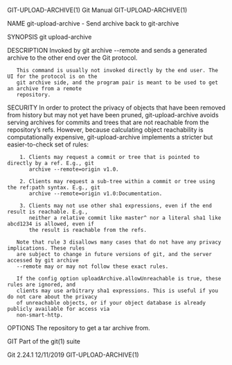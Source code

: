 GIT-UPLOAD-ARCHIVE(1)                         Git Manual                         GIT-UPLOAD-ARCHIVE(1)

NAME
       git-upload-archive - Send archive back to git-archive

SYNOPSIS
       git upload-archive <directory>

DESCRIPTION
       Invoked by git archive --remote and sends a generated archive to the other end over the Git
       protocol.

       This command is usually not invoked directly by the end user. The UI for the protocol is on the
       git archive side, and the program pair is meant to be used to get an archive from a remote
       repository.

SECURITY
       In order to protect the privacy of objects that have been removed from history but may not yet
       have been pruned, git-upload-archive avoids serving archives for commits and trees that are not
       reachable from the repository’s refs. However, because calculating object reachability is
       computationally expensive, git-upload-archive implements a stricter but easier-to-check set of
       rules:

        1. Clients may request a commit or tree that is pointed to directly by a ref. E.g., git
           archive --remote=origin v1.0.

        2. Clients may request a sub-tree within a commit or tree using the ref:path syntax. E.g., git
           archive --remote=origin v1.0:Documentation.

        3. Clients may not use other sha1 expressions, even if the end result is reachable. E.g.,
           neither a relative commit like master^ nor a literal sha1 like abcd1234 is allowed, even if
           the result is reachable from the refs.

       Note that rule 3 disallows many cases that do not have any privacy implications. These rules
       are subject to change in future versions of git, and the server accessed by git archive
       --remote may or may not follow these exact rules.

       If the config option uploadArchive.allowUnreachable is true, these rules are ignored, and
       clients may use arbitrary sha1 expressions. This is useful if you do not care about the privacy
       of unreachable objects, or if your object database is already publicly available for access via
       non-smart-http.

OPTIONS
       <directory>
           The repository to get a tar archive from.

GIT
       Part of the git(1) suite

Git 2.24.1                                    12/11/2019                         GIT-UPLOAD-ARCHIVE(1)
